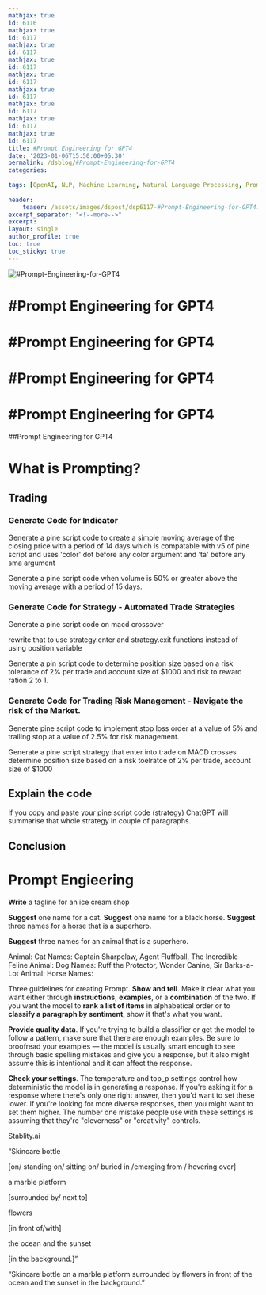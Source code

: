 ```yaml
--- 
mathjax: true
id: 6116
mathjax: true
id: 6117
mathjax: true
id: 6117
mathjax: true
id: 6117
mathjax: true
id: 6117
mathjax: true
id: 6117
mathjax: true
id: 6117
mathjax: true
id: 6117
mathjax: true
id: 6117
title: #Prompt Engineering for GPT4
date: '2023-01-06T15:50:00+05:30'   
permalink: /dsblog/#Prompt-Engineering-for-GPT4
categories:   
   
tags: [OpenAI, NLP, Machine Learning, Natural Language Processing, Prompt Engineering, GPT]   
   
header:   
    teaser: /assets/images/dspost/dsp6117-#Prompt-Engineering-for-GPT4.jpg
excerpt_separator: "<!--more-->"   
excerpt:   
layout: single   
author_profile: true   
toc: true   
toc_sticky: true
--- 
```


   
![#Prompt-Engineering-for-GPT4](/assets/images/dspost/dsp6117-#Prompt-Engineering-for-GPT4.jpg)

# #Prompt Engineering for GPT4


# #Prompt Engineering for GPT4


# #Prompt Engineering for GPT4


# #Prompt Engineering for GPT4


##Prompt Engineering for GPT4


# What is Prompting?


## Trading
### Generate Code for Indicator
Generate a pine script code to create a simple moving average of the closing price with a period of 14 days which is compatable with v5 of pine script and uses 'color' dot before any color argument and 'ta' before any sma argument


Generate a pine script code when volume is 50% or greater above the moving average with a period of 15 days.

### Generate Code for Strategy - Automated Trade Strategies  
Generate a pine script code on macd crossover 

rewrite that to use strategy.enter and strategy.exit functions instead of using position variable

Generate a pin script code to determine position size based on a risk tolerance of 2% per trade and account size of $1000 and risk to reward ration 2 to 1.

### Generate Code for Trading Risk Management - Navigate the risk of the Market.
Generate pine script code to implement stop loss order at a value of 5% and trailing stop at a value of 2.5% for risk management.

Generate a pine script strategy 
that enter into trade on MACD crosses determine position size based on a risk toelratce of 2% per trade, account size of $1000

## Explain the code
If you copy and paste your pine script code (strategy) ChatGPT will summarise that whole strategy in couple of paragraphs.

## Conclusion




# Prompt Engieering


**Write** a tagline for an ice cream shop

**Suggest** one name for a cat.
**Suggest** one name for a black horse.
**Suggest** three names for a horse that is a superhero.




**Suggest** three names for an animal that is a superhero.

Animal: Cat
Names: Captain Sharpclaw, Agent Fluffball, The Incredible Feline
Animal: Dog
Names: Ruff the Protector, Wonder Canine, Sir Barks-a-Lot
Animal: Horse
Names:

Three guidelines for creating Prompt.
**Show and tell**. Make it clear what you want either through **instructions**, **examples**, or a **combination** of the two. If you want the model to **rank a list of items** in alphabetical order or to **classify a paragraph by sentiment**, show it that's what you want.

**Provide quality data**. If you're trying to build a classifier or get the model to follow a pattern, make sure that there are enough examples. Be sure to proofread your examples — the model is usually smart enough to see through basic spelling mistakes and give you a response, but it also might assume this is intentional and it can affect the response.

**Check your settings**. The temperature and top_p settings control how deterministic the model is in generating a response. If you're asking it for a response where there's only one right answer, then you'd want to set these lower. If you're looking for more diverse responses, then you might want to set them higher. The number one mistake people use with these settings is assuming that they're "cleverness" or "creativity" controls.




Stablity.ai

“Skincare bottle

[on/ standing on/ sitting on/ buried in /emerging from / hovering over]

a marble platform

[surrounded by/ next to]

flowers

[in front of/with]

the ocean and the sunset

[in the background.]”

“Skincare bottle on a marble platform surrounded by flowers in front of the ocean and the sunset in the background.”



